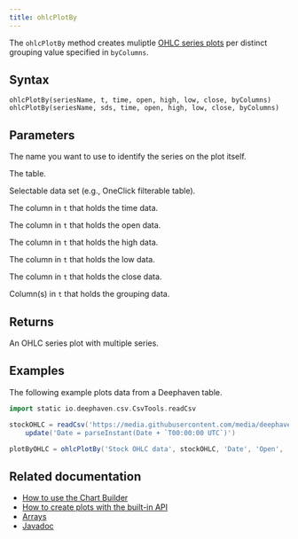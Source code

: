 ```yaml
---
title: ohlcPlotBy
---
```


The `ohlcPlotBy` method creates muliptle [OHLC series plots](./ohlcPlot.md) per distinct grouping value specified in `byColumns`.

## Syntax

```
ohlcPlotBy(seriesName, t, time, open, high, low, close, byColumns)
ohlcPlotBy(seriesName, sds, time, open, high, low, close, byColumns)
```

## Parameters

<ParamTable>
<Param name="seriesName" type="Comparable">

The name you want to use to identify the series on the plot itself.

</Param>
<Param name="t" type="Table">

The table.

</Param>
<Param name="sds" type="SelectableDataSet">

Selectable data set (e.g., OneClick filterable table).

</Param>
<Param name="time" type="String">

The column in `t` that holds the time data.

</Param>
<Param name="open" type="String">

The column in `t` that holds the open data.

</Param>
<Param name="high" type="String">

The column in `t` that holds the high data.

</Param>
<Param name="low" type="String">

The column in `t` that holds the low data.

</Param>
<Param name="close" type="String">

The column in `t` that holds the close data.

</Param>
<Param name="byColumns" type="list[String]">

Column(s) in `t` that holds the grouping data.

</Param>
</ParamTable>

## Returns

An OHLC series plot with multiple series.

## Examples

The following example plots data from a Deephaven table.

```groovy order=plotByOHLC,stockOHLC
import static io.deephaven.csv.CsvTools.readCsv

stockOHLC = readCsv('https://media.githubusercontent.com/media/deephaven/examples/main/TechStockPortfolio/csv/tech_stock_portfolio_slim.csv').\
    update('Date = parseInstant(Date + `T00:00:00 UTC`)')

plotByOHLC = ohlcPlotBy('Stock OHLC data', stockOHLC, 'Date', 'Open', 'High', 'Low', 'Close', 'Symbol').show()
```

## Related documentation

- [How to use the Chart Builder](../../how-to-guides/user-interface/chart-builder.md)
- [How to create plots with the built-in API](../../how-to-guides/plotting/api-plotting.md)
- [Arrays](../query-language/types/arrays.md)
- [Javadoc](https://deephaven.io/core/javadoc/io/deephaven/plot/Axes.html#ohlcPlotBy(java.lang.Comparable,io.deephaven.engine.table.Table,java.lang.String,java.lang.String,java.lang.String,java.lang.String,java.lang.String,java.lang.String...))
